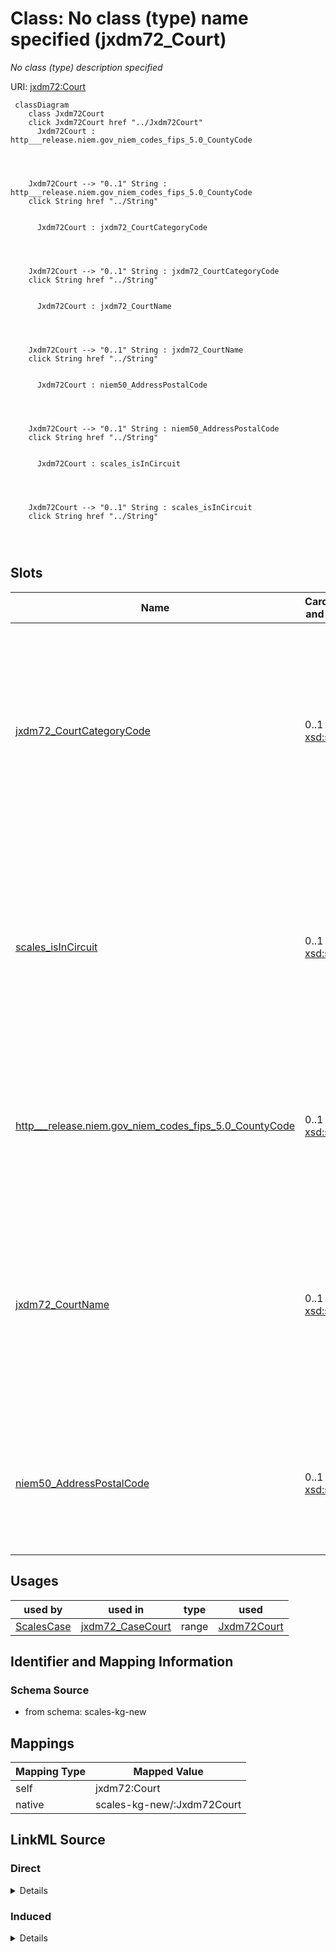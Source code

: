 

# Class: No class (type) name specified (jxdm72_Court)


_No class (type) description specified_





URI: [jxdm72:Court](http://release.niem.gov/niem/domains/jxdm/7.2/#Court)






```mermaid
 classDiagram
    class Jxdm72Court
    click Jxdm72Court href "../Jxdm72Court"
      Jxdm72Court : http___release.niem.gov_niem_codes_fips_5.0_CountyCode
        
          
    
    
    Jxdm72Court --> "0..1" String : http___release.niem.gov_niem_codes_fips_5.0_CountyCode
    click String href "../String"

        
      Jxdm72Court : jxdm72_CourtCategoryCode
        
          
    
    
    Jxdm72Court --> "0..1" String : jxdm72_CourtCategoryCode
    click String href "../String"

        
      Jxdm72Court : jxdm72_CourtName
        
          
    
    
    Jxdm72Court --> "0..1" String : jxdm72_CourtName
    click String href "../String"

        
      Jxdm72Court : niem50_AddressPostalCode
        
          
    
    
    Jxdm72Court --> "0..1" String : niem50_AddressPostalCode
    click String href "../String"

        
      Jxdm72Court : scales_isInCircuit
        
          
    
    
    Jxdm72Court --> "0..1" String : scales_isInCircuit
    click String href "../String"

        
      
```




<!-- no inheritance hierarchy -->


## Slots

| Name | Cardinality and Range | Description | Inheritance |
| ---  | --- | --- | --- |
| [jxdm72_CourtCategoryCode](../slots/jxdm72_CourtCategoryCode.md) | 0..1 <br/> [xsd:string](xsd:string) | No slot (predicate) description specified <br/> 94 occurrences with subject type jxdm72_Court and object type string.<br/>94 occurrences with untyped subjects and object type string. | direct |
| [scales_isInCircuit](../slots/scales_isInCircuit.md) | 0..1 <br/> [xsd:string](xsd:string) | No slot (predicate) description specified <br/> 94 occurrences with subject type jxdm72_Court and object type string.<br/>94 occurrences with untyped subjects and object type string. | direct |
| [http___release.niem.gov_niem_codes_fips_5.0_CountyCode](../slots/http___release.niem.gov_niem_codes_fips_5.0_CountyCode.md) | 0..1 <br/> [xsd:string](xsd:string) | No slot (predicate) description specified <br/> 3035 occurrences with subject type jxdm72_Court and object type string. | direct |
| [jxdm72_CourtName](../slots/jxdm72_CourtName.md) | 0..1 <br/> [xsd:string](xsd:string) | No slot (predicate) description specified <br/> 94 occurrences with subject type jxdm72_Court and object type string.<br/>94 occurrences with untyped subjects and object type string. | direct |
| [niem50_AddressPostalCode](../slots/niem50_AddressPostalCode.md) | 0..1 <br/> [xsd:string](xsd:string) | No slot (predicate) description specified <br/> 40932 occurrences with subject type jxdm72_Court and object type string. | direct |





## Usages

| used by | used in | type | used |
| ---  | --- | --- | --- |
| [ScalesCase](../classes/ScalesCase.md) | [jxdm72_CaseCourt](../slots/jxdm72_CaseCourt.md) | range | [Jxdm72Court](../classes/Jxdm72Court.md) |






## Identifier and Mapping Information







### Schema Source


* from schema: scales-kg-new




## Mappings

| Mapping Type | Mapped Value |
| ---  | ---  |
| self | jxdm72:Court |
| native | scales-kg-new/:Jxdm72Court |







## LinkML Source

<!-- TODO: investigate https://stackoverflow.com/questions/37606292/how-to-create-tabbed-code-blocks-in-mkdocs-or-sphinx -->

### Direct

<details>

```yaml
name: jxdm72_Court
conforms_to: No schema conformance document specified
description: No class (type) description specified
title: No class (type) name specified
notes:
- Class with 94 occurrences.
from_schema: scales-kg-new
rank: 1000
slots:
- jxdm72_CourtCategoryCode
- scales_isInCircuit
- http___release.niem.gov_niem_codes_fips_5.0_CountyCode
- jxdm72_CourtName
- niem50_AddressPostalCode
class_uri: jxdm72:Court

```
</details>

### Induced

<details>

```yaml
name: jxdm72_Court
conforms_to: No schema conformance document specified
description: No class (type) description specified
title: No class (type) name specified
notes:
- Class with 94 occurrences.
from_schema: scales-kg-new
rank: 1000
attributes:
  jxdm72_CourtCategoryCode:
    name: jxdm72_CourtCategoryCode
    description: No slot (predicate) description specified
    comments:
    - 94 occurrences with subject type jxdm72_Court and object type string.
    - 94 occurrences with untyped subjects and object type string.
    examples:
    - description: jxdm72_Court → string
      object:
        example_object: FED
        example_object_type: string
        example_predicate: jxdm72:CourtCategoryCode
        example_subject: scales/Court/almd
        example_subject_type: jxdm72_Court
    - description: None → string
      object:
        example_object: FED
        example_object_type: string
        example_predicate: jxdm72:CourtCategoryCode
        example_subject: scales:Court/akd
        example_subject_type: None
    from_schema: scales-kg-new
    rank: 1000
    slot_uri: jxdm72:CourtCategoryCode
    alias: jxdm72_CourtCategoryCode
    owner: jxdm72_Court
    domain_of:
    - jxdm72_Court
    range: string
  scales_isInCircuit:
    name: scales_isInCircuit
    description: No slot (predicate) description specified
    comments:
    - 94 occurrences with subject type jxdm72_Court and object type string.
    - 94 occurrences with untyped subjects and object type string.
    examples:
    - description: jxdm72_Court → string
      object:
        example_object: Eleventh
        example_object_type: string
        example_predicate: scales:isInCircuit
        example_subject: scales/Court/almd
        example_subject_type: jxdm72_Court
    - description: None → string
      object:
        example_object: Ninth
        example_object_type: string
        example_predicate: scales:isInCircuit
        example_subject: scales:Court/akd
        example_subject_type: None
    from_schema: scales-kg-new
    rank: 1000
    slot_uri: scales:isInCircuit
    alias: scales_isInCircuit
    owner: jxdm72_Court
    domain_of:
    - jxdm72_Court
    range: string
  http___release.niem.gov_niem_codes_fips_5.0_CountyCode:
    name: http___release.niem.gov_niem_codes_fips_5.0_CountyCode
    description: No slot (predicate) description specified
    comments:
    - 3035 occurrences with subject type jxdm72_Court and object type string.
    examples:
    - description: jxdm72_Court → string
      object:
        example_object: '01001'
        example_object_type: string
        example_predicate: http://release.niem.gov/niem/codes/fips/5.0/CountyCode
        example_subject: scales/Court/almd
        example_subject_type: jxdm72_Court
    from_schema: scales-kg-new
    rank: 1000
    slot_uri: http://release.niem.gov/niem/codes/fips/5.0/CountyCode
    alias: http___release.niem.gov_niem_codes_fips_5.0_CountyCode
    owner: jxdm72_Court
    domain_of:
    - jxdm72_Court
    range: string
  jxdm72_CourtName:
    name: jxdm72_CourtName
    description: No slot (predicate) description specified
    comments:
    - 94 occurrences with subject type jxdm72_Court and object type string.
    - 94 occurrences with untyped subjects and object type string.
    examples:
    - description: jxdm72_Court → string
      object:
        example_object: District Court, M.D. Alabama
        example_object_type: string
        example_predicate: jxdm72:CourtName
        example_subject: scales/Court/almd
        example_subject_type: jxdm72_Court
    - description: None → string
      object:
        example_object: District Court, D. Alaska
        example_object_type: string
        example_predicate: jxdm72:CourtName
        example_subject: scales:Court/akd
        example_subject_type: None
    from_schema: scales-kg-new
    rank: 1000
    slot_uri: jxdm72:CourtName
    alias: jxdm72_CourtName
    owner: jxdm72_Court
    domain_of:
    - jxdm72_Court
    range: string
  niem50_AddressPostalCode:
    name: niem50_AddressPostalCode
    description: No slot (predicate) description specified
    comments:
    - 40932 occurrences with subject type jxdm72_Court and object type string.
    examples:
    - description: jxdm72_Court → string
      object:
        example_object: '35010'
        example_object_type: string
        example_predicate: niem50:AddressPostalCode
        example_subject: scales/Court/almd
        example_subject_type: jxdm72_Court
    from_schema: scales-kg-new
    rank: 1000
    slot_uri: niem50:AddressPostalCode
    alias: niem50_AddressPostalCode
    owner: jxdm72_Court
    domain_of:
    - jxdm72_Court
    range: string
class_uri: jxdm72:Court

```
</details>